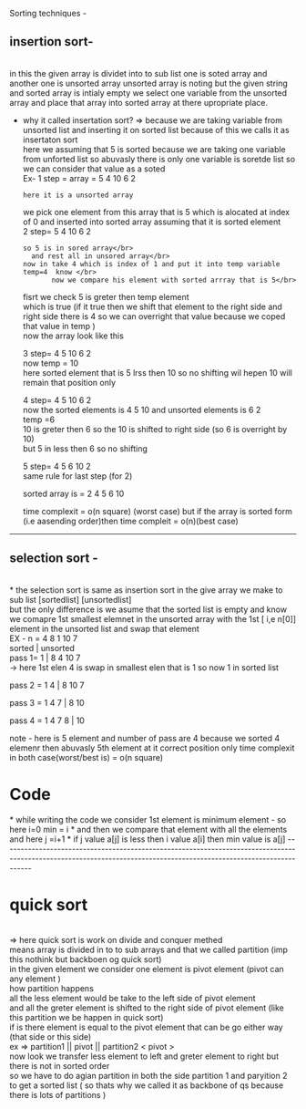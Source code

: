 Sorting techniques -
</br> 
<h2>insertion sort-</h2>
</br>
in this the given array is dividet into to sub list one is soted array and another one is unsorted array unsorted array is noting but the given string and sorted array is intialy empty we select one variable from the 
unsorted array and place that array into sorted array at there upropriate place.

* why it called insertation sort?
  => because we are taking  variable from unsorted list and inserting it on sorted list because of this we calls it as insertaton sort
</br>  here we assuming that 5 is sorted because we are taking one variable from unforted list so abuvasly there is only one variable is soretde list so we can consider that value as a soted </br>
Ex-
  1 step = array = 5 4 10 6 2</br>
  
      here it is a unsorted array
     we pick one element from this array that is 5 which is alocated at index of 0
     and inserted into sorted array assuming that it is sorted element </br>
 2 step=  5 4 10 6 2 </br>
 
      so 5 is in sored array</br>
        and rest all in unsored array</br>
      now in take 4 which is index of 1 and put it into temp variable  temp=4  know </br>
             now we compare his element with sorted arrray that is 5</br>
     fisrt we check 5 is greter then temp  element </br>
     which is true (if it true then we shift that element to the right side and right side there is 4 so we can overright that value because we coped that value in temp  )
     </br>
     now the array look like this </br>
     
   3  step= 4 5 10  6 2
     </br> 
     now temp = 10
     </br>
     here sorted element that is 5 lrss then 10 so no shifting wil hepen 10 will remain that position only</br>
     
    4 step= 4 5 10 6 2
    </br> now the sorted elements is 4 5 10 and unsorted elements is 6 2
     </br>
     temp =6</br>
     10 is greter then 6 so the 10 is shifted to right side   (so 6 is overright by 10) 
     </br>
     but 5 in less then 6 so no shifting </br>
     
     5 step= 4 5 6 10 2
      </br>
      same rule for last step (for 2)
    </br>

    sorted array is = 2 4 5 6 10

  time complexit = o(n square) (worst case) but if the array is sorted form (i.e aasending order)then time compleit = o(n)(best case)
--------------------------------------------------------------------------------------------------------------------------------------------------------------------

<h2>selection sort -</h2>
<br>
* the selection sort is same as insertion sort in the give array we make to sub list [sortedlist] [unsortedlist]
</br>
but the only difference is we asume that the sorted list is empty and know we  comapre 1st smallest elemnet in the unsorted array with the 1st [ i,e n[0]] element in the unsorted list  and swap that element</br>
EX - n = 4 8 1 10 7

</br>
         sorted  |  unsorted
         </br>
pass 1=        1 | 8 4 10 7 </br>      ->  here 1st elen 4 is swap in smallest elen that is 1 so now 1 in sorted list</br>

pass 2 =       1 4 | 8 10 7  </br>

pass 3  =      1 4 7 | 8 10  </br>

pass 4 =      1 4 7 8 | 10 <br>

note - here is 5 element and number of pass are 4 because we sorted 4 elemenr then abuvasly 5th element at it correct position only 
 time complexit in both case(worst/best is)  = o(n square)

<h1>Code</h1>
* while writing the code we consider 1st element is minimum element   - so here i=0   min = i
* and then we compare that element with all the elements    and here j =i+1
* if j value a[j] is less then i value a[i] then min value is a[j]
--------------------------------------------------------------------------------------------------------------------------------------------------------------------</br>
<h1>quick sort</h1></br>
=> here quick sort is work on divide and conquer methed
</br>
means array is divided in to to sub arrays and that  we called  partition (imp this nothink but backboen og quick sort)  
</br>
in the given element we consider one element is pivot element (pivot can any element )
</br>
how partition happens
</br>
all the less element would be take to the left side of pivot element 
</br>
and all the greter element is shifted to the right side of pivot element (like this partition we be happen in quick sort)
</br>   if is there element is equal to the pivot element that can be go either way (that side or this side)
</br>
ex =>  partition1  ||  pivot || partition2
          <            pivot       >
          </br>
          now look we transfer less element to left and greter  element to right but there is not in sorted order
          </br>
          so we have to do agian partition in both the side partition 1 and paryition 2 to get a sorted list ( so thats why we called it as backbone of qs because there is lots of partitions ) 
 
